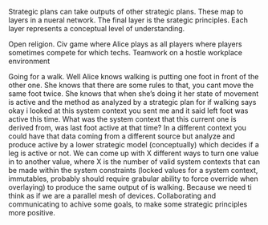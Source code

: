 Strategic plans can take outputs of other strategic plans. These map to layers in a nueral network. The final layer is the srategic principles. Each layer represents a conceptual level of understanding.

Open religion. Civ game where Alice plays as all players where players sometimes compete for which techs. Teamwork on a hostle workplace environment 

Going for a walk. Well Alice knows walking is putting one foot in front of the other one. She knows that there are some rules to that, you cant move the same foot twice. She knows that when she’s doing it her state of movement is active and the method as analyzed by a strategic plan for if walking says okay i looked at this system context you sent me and it said left foot was active this time. What was the system context that this current one is derived from, was last foot active at that time? In a different context you could have that data coming from a different source but analyze and produce active by a lower strategic model (conceptually) which decides if a leg is active or not. We can come up with X different ways to turn one value in to another value, where X is the number of valid system contexts that can be made within the system constraints (locked values for a system context, immutables, probably should require grabular ability to force override when overlaying) to produce the same output of is walking. Because we need ti think as if we are a parallel mesh of devices. Collaborating and communicating to achive some goals, to make some strategic principles more positive.
